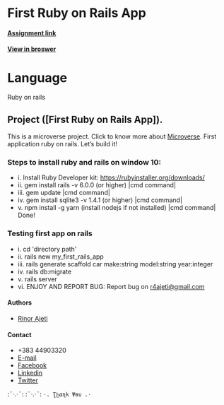 # First Ruby on Rails App

#### [Assignment link](https://www.theodinproject.com/courses/web-development-101/lessons/your-first-rails-application)

#### [View in broswer](https://my_first_rails_app.herokuapp.com)


# Language

Ruby on rails


## Project ([First Ruby on Rails App]).

This is a microverse project. Click to know more about [Microverse](https://www.microverse.org/).
First application ruby on rails. Let’s build it! 

### Steps to install ruby and rails on window 10:
* i. Install Ruby Developer kit: https://rubyinstaller.org/downloads/
* ii. gem install rails -v 6.0.0 (or higher) |cmd command|
* iii. gem update |cmd command|
* iv. gem install sqlite3 -v 1.4.1 (or higher) |cmd command|
* v. npm install -g yarn (install nodejs if not installed) |cmd command|
Done!

### Testing first app on rails
* i. cd 'directory path'
* ii. rails new my_first_rails_app
* iii. rails generate scaffold car make:string model:string year:integer
* iv. rails db:migrate
* v. rails server
* vi. ENJOY AND REPORT BUG: Report bug on r4ajeti@gmail.com

#### Authors
* [Rinor Ajeti](https://github.com/R4Ajeti)

#### Contact
* +383 44903320
* [E-mail](mailto:r4ajeti@gmail.com)
* [Facebook](https://www.facebook.com/r4ajeti)
* [Linkedin](https://www.linkedin.com/in/rinor-ajeti-79b6a8162)
* [Twitter](https://twitter.com/r4ajeti)

:¨·.·¨:   :¨·.·¨:
`·. ƮϦαɳk Ψөu .·`
